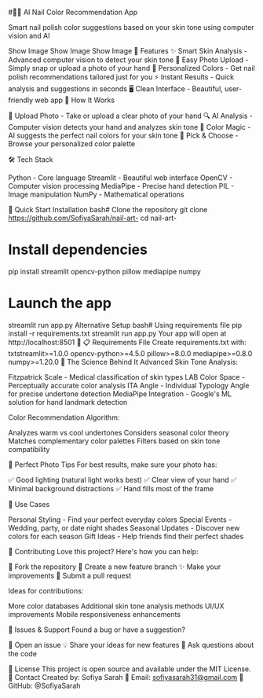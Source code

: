 #💅✨ AI Nail Color Recommendation App

Smart nail polish color suggestions based on your skin tone using computer vision and AI

Show Image
Show Image
Show Image
🌟 Features
✨ Smart Skin Analysis - Advanced computer vision to detect your skin tone
📸 Easy Photo Upload - Simply snap or upload a photo of your hand
🎨 Personalized Colors - Get nail polish recommendations tailored just for you
⚡ Instant Results - Quick analysis and suggestions in seconds
🖥️ Clean Interface - Beautiful, user-friendly web app
🎯 How It Works

📱 Upload Photo - Take or upload a clear photo of your hand
🔍 AI Analysis - Computer vision detects your hand and analyzes skin tone
🎨 Color Magic - AI suggests the perfect nail colors for your skin tone
💅 Pick & Choose - Browse your personalized color palette

🛠️ Tech Stack

Python - Core language
Streamlit - Beautiful web interface
OpenCV - Computer vision processing
MediaPipe - Precise hand detection
PIL - Image manipulation
NumPy - Mathematical operations

🚀 Quick Start
Installation
bash# Clone the repository
git clone https://github.com/SofiyaSarah/nail-art-
cd nail-art-

# Install dependencies
pip install streamlit opencv-python pillow mediapipe numpy

# Launch the app
streamlit run app.py
Alternative Setup
bash# Using requirements file
pip install -r requirements.txt
streamlit run app.py
Your app will open at http://localhost:8501 🎉
📋 Requirements File
Create requirements.txt with:
txtstreamlit>=1.0.0
opencv-python>=4.5.0
pillow>=8.0.0
mediapipe>=0.8.0
numpy>=1.20.0
🔬 The Science Behind It
Advanced Skin Tone Analysis:

Fitzpatrick Scale - Medical classification of skin types
LAB Color Space - Perceptually accurate color analysis
ITA Angle - Individual Typology Angle for precise undertone detection
MediaPipe Integration - Google's ML solution for hand landmark detection

Color Recommendation Algorithm:

Analyzes warm vs cool undertones
Considers seasonal color theory
Matches complementary color palettes
Filters based on skin tone compatibility

📸 Perfect Photo Tips
For best results, make sure your photo has:

✅ Good lighting (natural light works best)
✅ Clear view of your hand
✅ Minimal background distractions
✅ Hand fills most of the frame

🎨 Use Cases

Personal Styling - Find your perfect everyday colors
Special Events - Wedding, party, or date night shades
Seasonal Updates - Discover new colors for each season
Gift Ideas - Help friends find their perfect shades

🤝 Contributing
Love this project? Here's how you can help:

🍴 Fork the repository
🌟 Create a new feature branch
✨ Make your improvements
📝 Submit a pull request

Ideas for contributions:

More color databases
Additional skin tone analysis methods
UI/UX improvements
Mobile responsiveness enhancements

🐛 Issues & Support
Found a bug or have a suggestion?

📝 Open an issue
💡 Share your ideas for new features
🤔 Ask questions about the code

📄 License
This project is open source and available under the MIT License.
💌 Contact
Created by: Sofiya Sarah
📧 Email: sofiyasarah31@gmail.com
🐙 GitHub: @SofiyaSarah
